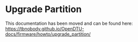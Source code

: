 # Upgrade Partition

This documentation has been moved and can be found here: <https://tbnobody.github.io/OpenDTU-docs/firmware/howto/upgrade_partition/>
